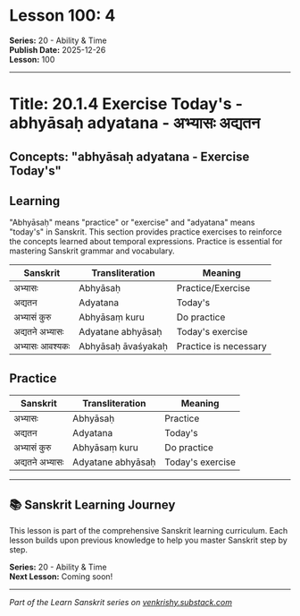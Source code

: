 # Lesson 100: 4

**Series:** 20 - Ability & Time  
**Publish Date:** 2025-12-26  
**Lesson:** 100

---

# Title: 20.1.4 Exercise Today's - abhyāsaḥ adyatana - अभ्यासः अद्यतन
## Concepts: "abhyāsaḥ adyatana - Exercise Today's"

## Learning
"Abhyāsaḥ" means "practice" or "exercise" and "adyatana" means "today's" in Sanskrit. This section provides practice exercises to reinforce the concepts learned about temporal expressions. Practice is essential for mastering Sanskrit grammar and vocabulary.

| Sanskrit           | Transliteration      | Meaning                          |
| ------------------ | -------------------- | -------------------------------- |
| अभ्यासः            | Abhyāsaḥ            | Practice/Exercise                |
| अद्यतन            | Adyatana             | Today's                          |
| अभ्यासं कुरु       | Abhyāsaṃ kuru       | Do practice                      |
| अद्यतने अभ्यासः   | Adyatane abhyāsaḥ   | Today's exercise                 |
| अभ्यासः आवश्यकः    | Abhyāsaḥ āvaśyakaḥ  | Practice is necessary            |

## Practice
| Sanskrit           | Transliteration      | Meaning                          |
| ------------------ | -------------------- | -------------------------------- |
| अभ्यासः            | Abhyāsaḥ            | Practice                         |
| अद्यतन            | Adyatana             | Today's                          |
| अभ्यासं कुरु       | Abhyāsaṃ kuru       | Do practice                      |
| अद्यतने अभ्यासः   | Adyatane abhyāsaḥ   | Today's exercise                 |

---

## 📚 Sanskrit Learning Journey

This lesson is part of the comprehensive Sanskrit learning curriculum. Each lesson builds upon previous knowledge to help you master Sanskrit step by step.

**Series:** 20 - Ability & Time  
**Next Lesson:** Coming soon!

---
*Part of the Learn Sanskrit series on [venkrishy.substack.com](https://venkrishy.substack.com/s/learn_sanskrit)*
